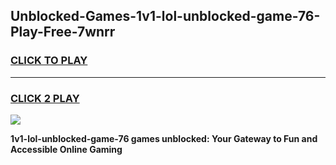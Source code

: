 
## Unblocked-Games-1v1-lol-unblocked-game-76-Play-Free-7wnrr
<h3>
<a href="https://premium76.site?title=1v1-lol-unblocked-game-76&ref=24M">CLICK TO PLAY</a></h3>
<hr>

<h3>
<a href="https://premium76.site?title=1v1-lol-unblocked-game-76&ref=24M">CLICK 2 PLAY</a>
  
</h3>

<a href="https://premium76.site?title=1v1-lol-unblocked-game-76&ref=24M"><img src="https://clearcache.store/games.png"></a>


**1v1-lol-unblocked-game-76 games unblocked: Your Gateway to Fun and Accessible Online Gaming**
